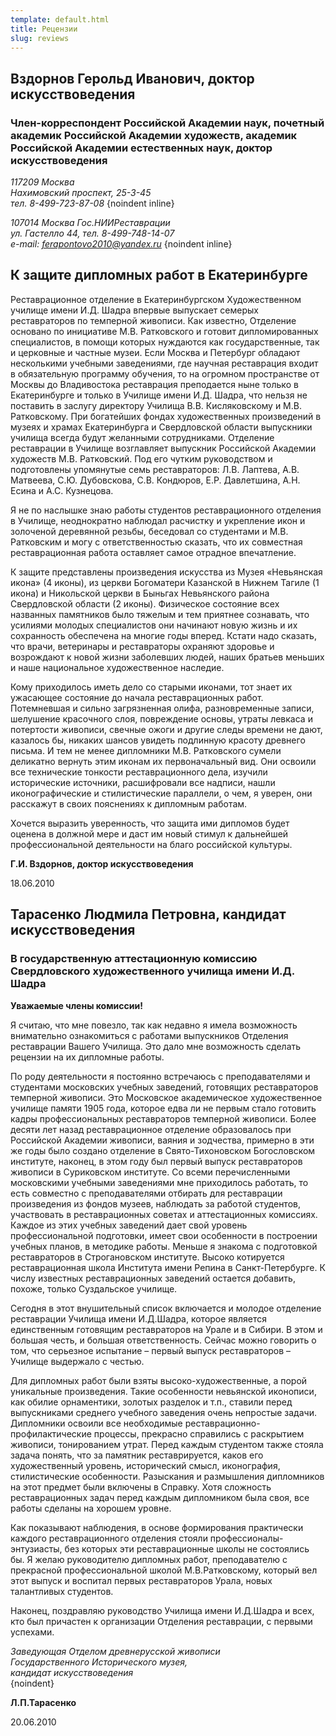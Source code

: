```yaml
---
template: default.html
title: Рецензии
slug: reviews
---
```


## Вздорнов Герольд Иванович, доктор искусствоведения
### Член-корреспондент Российской Академии наук, почетный академик Российской Академии художеств, академик Российской Академии естественных наук, доктор искусствоведения

*117209 Москва  
Нахимовский проспект, 25-3-45  
тел. 8-499-723-87-08*
{noindent inline}

*107014 Москва Гос.НИИРеставрации  
ул. Гастелло 44, тел. 8-499-748-14-07  
e-mail: ferapontovo2010@yandex.ru*
{noindent inline}

## К защите дипломных работ в Екатеринбурге

Реставрационное отделение в Екатеринбургском Художественном училище имени И.Д. Шадра впервые выпускает семерых реставраторов по темперной живописи. Как известно, Отделение основано по инициативе М.В. Ратковского и готовит дипломированных специалистов, в помощи которых нуждаются как государственные, так и церковные и частные музеи. Если Москва и Петербург обладают несколькими учебными заведениями, где научная реставрация входит в обязательную программу обучения, то на огромном пространстве от Москвы до Владивостока реставрация преподается ныне только в Екатеринбурге и только в Училище имени И.Д. Шадра, что нельзя не поставить в заслугу директору Училища В.В. Кисляковскому и М.В. Ратковскому. При богатейших фондах художественных произведений в музеях  и храмах Екатеринбурга и Свердловской области выпускники училища всегда будут желанными сотрудниками. Отделение реставрации в Училище возглавляет выпускник Российской Академии художеств М.В. Ратковский. Под его чутким руководством и подготовлены упомянутые семь реставраторов: Л.В. Лаптева, А.В. Матвеева, С.Ю. Дубовскова, С.В. Кондюров, Е.Р. Давлетшина, А.Н. Есина и А.С. Кузнецова.

Я не по наслышке знаю работы студентов реставрационного отделения в Училище, неоднократно наблюдал расчистку и укрепление икон и золоченой деревянной резьбы, беседовал со студентами и М.В. Ратковским и могу с ответственностью сказать, что их совместная реставрационная работа оставляет самое отрадное впечатление.

К защите представлены произведения искусства из Музея «Невьянская икона» (4 иконы), из церкви Богоматери Казанской в Нижнем Тагиле (1 икона) и Никольской церкви в Быньгах Невьянского района Свердловской области (2 иконы). Физическое состояние всех названных памятников было тяжелым и тем приятнее сознавать, что усилиями молодых специалистов они начинают новую жизнь и их сохранность обеспечена на многие годы вперед. Кстати надо сказать, что врачи, ветеринары и реставраторы охраняют здоровье и возрождают к новой жизни заболевших людей, наших братьев меньших и наше национальное художественное наследие.

Кому приходилось иметь дело со старыми иконами, тот знает их ужасающее состояние до начала реставрационных работ. Потемневшая и сильно загрязненная олифа, разновременные записи, шелушение красочного слоя, повреждение основы, утраты левкаса и потертости живописи, свечные ожоги и другие следы времени не дают, казалось бы, никаких шансов увидеть подлинную красоту древнего письма. И тем не менее дипломники М.В. Ратковского сумели деликатно вернуть этим иконам их первоначальный вид. Они освоили все технические тонкости реставрационного дела, изучили исторические источники, расшифровали все надписи, нашли иконографические и стилистические параллели, о чем, я уверен, они расскажут в своих пояснениях к дипломным работам.

Хочется выразить уверенность, что защита ими дипломов будет оценена в должной мере и даст им новый стимул к дальнейшей профессиональной деятельности на благо российской культуры.

**Г.И. Вздорнов, доктор искусствоведения**

18.06.2010

## Тарасенко Людмила Петровна, кандидат искусствоведения
### В государственную аттестационную комиссию Свердловского художественного училища  имени И.Д. Шадра
**Уважаемые члены комиссии!**

Я считаю, что мне повезло, так как недавно я имела возможность внимательно ознакомиться с работами выпускников Отделения реставрации Вашего Училища. Это дало мне возможность сделать рецензии на их дипломные работы.

По роду деятельности я постоянно встречаюсь с преподавателями и студентами московских учебных заведений, готовящих реставраторов темперной живописи. Это Московское академическое художественное училище памяти 1905 года, которое едва ли не первым стало готовить кадры профессиональных реставраторов темперной живописи. Более десяти лет назад реставрационное отделение образовалось при Российской Академии живописи, ваяния и зодчества, примерно в эти же годы было создано отделение в Свято-Тихоновском Богословском институте, наконец, в этом году был первый выпуск реставраторов живописи в Суриковском институте. Со всеми перечисленными московскими учебными заведениями мне приходилось работать, то есть совместно с преподавателями отбирать для реставрации произведения из фондов музеев, наблюдать за работой студентов, участвовать в реставрационных советах и аттестационных комиссиях. Каждое из этих учебных заведений дает свой уровень профессиональной подготовки, имеет свои особенности в построении учебных планов, в методике работы. Меньше я знакома с подготовкой реставраторов в Строгановском институте. Высоко котируется реставрационная школа Института имени Репина в Санкт-Петербурге. К числу известных реставрационных заведений остается добавить, похоже, только Суздальское училище.

Сегодня в этот внушительный список включается и молодое отделение реставрации Училища имени И.Д.Шадра, которое является  единственным готовящим реставраторов на Урале и в Сибири. В этом и большая честь, и большая ответственность. Сейчас можно говорить о том, что серьезное испытание – первый выпуск реставраторов – Училище выдержало с честью.

Для дипломных работ были взяты высоко-художественные, а порой уникальные произведения. Такие особенности невьянской иконописи, как обилие орнаментики, золотых разделок и т.п., ставили перед выпускниками среднего учебного заведения очень непростые задачи. Дипломники освоили все необходимые реставрационно-профилактические процессы, прекрасно справились с раскрытием живописи, тонированием утрат. Перед каждым студентом также стояла задача понять, что за памятник реставрируется, каков его художественный уровень, исторический смысл, иконография, стилистические особенности. Разыскания и размышления дипломников на этот предмет были включены в Справку. Хотя сложность реставрационных задач перед каждым дипломником была своя, все работы сделаны на хорошем уровне.

Как показывают наблюдения, в основе формирования практически каждого реставрационного отделения стояли профессионалы-энтузиасты, без которых эти реставрационные школы не состоялись бы. Я желаю руководителю дипломных работ, преподавателю с прекрасной профессиональной школой М.В.Ратковскому, который вел этот выпуск и воспитал первых реставраторов Урала, новых талантливых студентов.

Наконец, поздравляю руководство Училища имени И.Д.Шадра и всех, кто был причастен к организации Отделения реставрации, с первыми успехами.

*Заведующая Отделом древнерусской живописи  
Государственного Исторического музея,  
кандидат искусствоведения*  
{noindent}

**Л.П.Тарасенко**

20.06.2010
